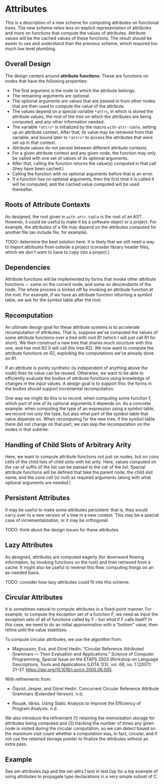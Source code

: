 # Attributes

This is a description of a new scheme for computing attributes
on functional trees.  The new scheme relies less on explicit
representation of attributes and more on functions that compute
the values of attributes.  Attribute values will be the cached
values of these functions.  The result should be easier to use
and understand than the previous scheme, which required too much
low level plumbing.

## Overall Design

The design centers around **attribute functions**.  These are
functions on nodes that have the following properties:

- The first argument is the node to which the attribute belongs.
- The remaining arguments are optional.
- The optional arguments are values that are passed in from other nodes that are then used to compute the value of the attribute.
- The values depend on a special variable `*attrs`, in which is stored the attribute values, the root of the tree on which the attributes are being computed, and any other information needed.
- The variable `*attrs*` is initialized by the macro `with-attr-table`, setting up an attribute context.  After that, its value may be retrieved from that variable, and bound later to `*attrs*` to access the attributes that were set up in that context.
- Attribute values do not persist between different attribute contexts.
- For a given attribute context and any given node, the function may only be called with one set of values of its optional arguments.
- After that, calling the function returns the value(s) computed in that call (they have been cached.)
- Calling the function with no optional arguments before that is an error.
- If a function has no optional arguments, then the first time it is called
  it will be computed, and the cached value computed will be used thereafter.

## Roots of Attribute Contexts

As designed, the root given in `with-attr-table` is the root of an
AST.  However, it could be useful to make it be a software object or a
project.  For example, the attributes of a file may depend on the
attributes computed for another file (an include file, for example).

TODO: determine the best solution here.  It is likely that we still
need a way to import attributes from outside a project (consider
library header files, which we don't want to have to copy into a
project.)

## Dependencies

Attribute functions will be implemented by forms that invoke other
attribute functions -- some on the current node, and some on
descendants of the node.  The whole process is kicked off by invoking
an attribute function at the root.  For example, if we have an
attribute function returning a symbol table, we ask for the symbol
table after the root.

## Recomputation

An ultimate design goal for these attribute systems is to accelerate
recomputation of attributes.  That is, suppose we've computed the
values of some attribute functions over a tree with root R1 (which I
will just call R1 for short).  We then construct a new tree that
shares much structure with this one, and has root R2 (I will call this
tree R2).  We now want to compute the attribute functions on R2,
exploiting the computations we've already done on R1.

If an attribute is purely synthetic (is independent of anything above
the node) then its value can be reused.  Otherwise, we want to be able
to efficiently evaluate the bodies of attribute functions using knowledge
of changes in the input values.   A design goal is to support this:
the forms in the bodies should support incremental recomputation.

One way we might do this is to record, when computing some function f,
which part of one of its optional arguments it depends on.  As a
concrete example: when computing the type of an expression using a
symbol table, we record not only the type, but also what part of the
symbol table that value depends on.  When recomputing for the new tree,
if the symbol table there did not change on that part, we can skip the
recomputation on the nodes in that subtree.

## Handling of Child Slots of Arbitrary Arity

Here, we want to compute attribute functions not just on nodes, but on
cons cells of the child lists of child slots with list arity.  Here,
values computed on the car of suffix of the list can be passed to the
cdr of the list.  Special attribute functions will be defined that
take the parent node, the child slot name, and the cons cell (or null)
as required arguments (along with what optional arguments are needed.)

## Persistent Attributes

It may be useful to make some attributes persistent: that is, they
would carry over to a new version of a tree in a new context.  This
may be a special case of incrementalization, or it may be orthogonal.

TODO: think about the design issues for these attributes.

## Lazy Attributes

As designed, attributes are computed eagerly (for downward flowing information,
by invoking functions on the root) and then retrieved from a cache.  It might
also be useful to reverse this flow, computing things on an as-needed basis.

TODO: consider how lazy attributes could fit into this scheme.

## Circular Attributes

It is sometimes natural to compute attributes in a fixed-point manner.
For example, to compute the exception set of a function F, we need as
input the exception sets of all of functions called by F – but what if
F calls itself? In this case, we need to do an initial approximation
with a “bottom” value, then refine until the value stabilizes.

To compute circular attributes, we use the algorithm from:

- Magnusson, Eva, and Görel Hedin. “Circular Reference Attributed
Grammars — Their Evaluation and Applications.” Science of Computer
Programming, Special Issue on the ETAPS 2003 Workshop on Language
Descriptions, Tools and Applications (LDTA ’03), vol. 68, no. 1
(2007): 21–37. https://doi.org/10.1016/j.scico.2005.06.005.

With refinements from:

- Öqvist, Jesper, and Görel Hedin. Concurrent Circular Reference
Attribute Grammars (Extended Version). n.d.

- Riouak, Idriss. Using Static Analysis to Improve the Efficiency of
Program Analysis. n.d.

We also introduce the refinement (1) retaining the memoization storage
for attributes being computed and (2) tracking the number of times any
given node is visited during the circular computation, so we can
detect based on the maximum visit count whether a computation was, in
fact, circular, and if not use the retained storage pointer to
finalize the attributes without an extra pass.

## Example

See sel-attributes.lisp and the sel-attrs.1 test in test.lisp for a
toy example of using attributes to propagate type declarations in a
very simple subset of C.
